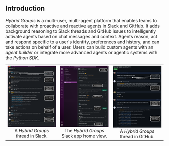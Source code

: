 ## Introduction

*Hybrid Groups* is a multi-user, multi-agent platform that enables teams to collaborate with proactive and reactive agents in Slack and GitHub. 
It adds background reasoning to Slack threads and GitHub issues to intelligently activate agents based on chat messages and context. 
Agents reason, act and respond specific to a user's identity, preferences and history, and can take actions on behalf of a user.
Users can build custom agents with an *agent builder* or integrate more advanced agents or agentic systems with the *Python SDK*.

<table>
<tr>
<td valign="top" align="center">
<a href="images/intro/intro-1.png?raw=true" target="_blank"><img src="images/intro/intro-1.png" width="400"></a><br>
A <i>Hybrid Groups</i> thread in Slack.
</td>
<td valign="top" align="center">
<a href="images/intro/intro-2.png?raw=true" target="_blank"><img src="images/intro/intro-2.png" width="400"></a><br>
The <i>Hybrid Groups</i> Slack app home view.
</td>
<td valign="top" align="center">
<a href="images/intro/intro-3.png?raw=true" target="_blank"><img src="images/intro/intro-3-crop.png" width="400"></a><br>
A <i>Hybrid Groups</i> thread in GitHub.
</td>
</tr>
</table>
